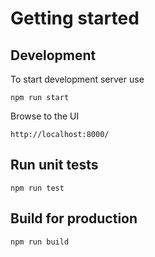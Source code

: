 # Getting started

## Development

To start development server use

`npm run start`

Browse to the UI

`http://localhost:8000/`

## Run unit tests

`npm run test`

## Build for production

`npm run build`